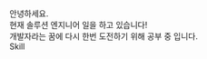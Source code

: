<div align="left">
 <a>안녕하세요.</a><br>
 <a>현재 솔루션 엔지니어 일을 하고 있습니다!</a><br>
 <a>개발자라는 꿈에 다시 한번 도전하기 위해 공부 중 입니다.</a>

 <div>
  <a>Skill</a>
 </div>
</div>


<!--
**h0203t/h0203t** is a ✨ _special_ ✨ repository because its `README.md` (this file) appears on your GitHub profile.
5
Here are some ideas to get you started:

- 🔭 I’m currently working on ...
- 🌱 I’m currently learning ...
- 👯 I’m looking to collaborate on ...
- 🤔 I’m looking for help with ...
- 💬 Ask me about ...
- 📫 How to reach me: ...
- 😄 Pronouns: ...
- ⚡ Fun fact: ...
-->
